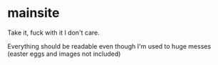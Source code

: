 # mainsite
Take it, fuck with it I don't care.

Everything should be readable even though I'm used to huge messes (easter eggs and images not included)

